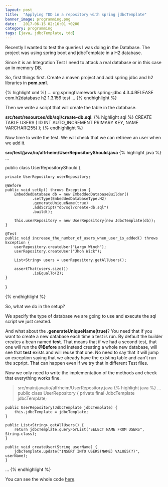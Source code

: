 ```yaml
---
layout: post
title:  "Applying TDD in a repository with spring jdbcTemplate"
banner_image: programming.png
date:   2017-06-15 02:16:01 +0200
category: programming 
tags: [java, jdbcTemplate, tdd]
---
```

Recently I wanted to test the queries I was doing in the Database. The project was using spring boot and jdbcTemplate in a H2 database.

Since it is an Integration Test I need to attack a real database or in this case an in memory DB.

So, first things first. 
Create a maven project and add spring jdbc and h2 libraries in **pom.xml**. 


{% highlight xml %}
<dependencies>
  ...
  <dependency>
    <groupId>org.springframework</groupId>
	<artifactId>spring-jdbc</artifactId>
	<version>4.3.4.RELEASE</version>
  </dependency>
  <dependency>
    <groupId>com.h2database</groupId>
	<artifactId>h2</artifactId>
	<version>1.3.156</version>
	<scope>test</scope>
  </dependency>
  ...
</dependencies>
{% endhighlight %}

Then we write a script that will create the table in the database.

**src/test/resources/db/sql/create-db.sql**.
{% highlight sql %}
CREATE TABLE USERS (
  ID INT AUTO_INCREMENT PRIMARY KEY,
  NAME VARCHAR(255)
);
{% endhighlight %}

Now time to write the test. 
We will check that we can retrieve an user when we add it.

**src/test/java/io/alfrheim/UserRepositoryShould.java**
{% highlight java %}
...

public class UserRepositoryShould {

    private UserRepository userRepository;

    @Before
    public void setUp() throws Exception {
        EmbeddedDatabase db = new EmbeddedDatabaseBuilder()
                .setType(EmbeddedDatabaseType.H2)
                .generateUniqueName(true)
                .addScript("db/sql/create-db.sql")
                .build();

        this.userRepository = new UserRepository(new JdbcTemplate(db));
    }

    @Test
    public void increase_the_number_of_users_when_user_is_added() throws Exception {
        userRepository.createUser("Largo Winch");
        userRepository.createUser("Jhon Wick");

        List<String> users = userRepository.getAllUsers();

        assertThat(users.size())
                .isEqualTo(2);
    }
}

{% endhighlight %}

So, what we do in the setup?

We specify the type of database we are going to use and execute the sql script we just created.

And what about the **.generateUniqueName(true)**?
You need that if you want to create a new database each time a test is run.
By default the builder creates a bean named **test**. That means that if we had a second test, that one will run the **@Before** and instead creating a whole new database, will see that **test** exists and will reuse that one. 
No need to say that it will jump an exception saying that we already have the existing table and can't run the scpript. That can happen even if we try that in different Test files.

Now we only need to write the implementation of the methods and check that everything works fine.

> src/main/java/io/alfrheim/UserRepository.java
{% highlight java %}
...
public class UserRepository {
    private final JdbcTemplate jdbcTemplate;

    public UserRepository(JdbcTemplate jdbcTemplate) {
        this.jdbcTemplate = jdbcTemplate;
    }

    public List<String> getAllUsers() {
        return jdbcTemplate.queryForList("SELECT NAME FROM USERS", String.class);
    }

    public void createUser(String userName) {
        jdbcTemplate.update("INSERT INTO USERS(NAME) VALUES(?)", userName);
    }
...
{% endhighlight %}

You can see the whole code <a href="https://github.com/Alfrheim/IntegrationTestSpringJdbc">here</a>. 
